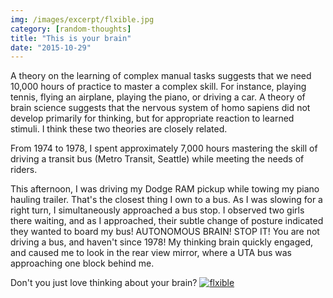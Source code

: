 ```yaml
---
img: /images/excerpt/flxible.jpg
category: [random-thoughts]
title: "This is your brain"
date: "2015-10-29"
---
```


A theory on the learning of complex manual tasks suggests that we need 10,000 hours of practice to master a complex skill. For instance, playing tennis, flying an airplane, playing the piano, or driving a car. A theory of brain science suggests that the nervous system of homo sapiens did not develop primarily for thinking, but for appropriate reaction to learned stimuli. I think these two theories are closely related.

From 1974 to 1978, I spent approximately 7,000 hours mastering the skill of driving a transit bus (Metro Transit, Seattle) while meeting the needs of riders.

This afternoon, I was driving my Dodge RAM pickup while towing my piano hauling trailer. That's the closest thing I own to a bus. As I was slowing for a right turn, I simultaneously approached a bus stop. I observed two girls there waiting, and as I approached, their subtle change of posture indicated they wanted to board my bus! AUTONOMOUS BRAIN! STOP IT! You are not driving a bus, and haven't since 1978! My thinking brain quickly engaged, and caused me to look in the rear view mirror, where a UTA bus was approaching one block behind me.

Don't you just love thinking about your brain? [![flxible](/images/flxible.jpg)](http://blog.duanemcguire.com/wp-content/uploads/2015/10/flxible.jpg)

